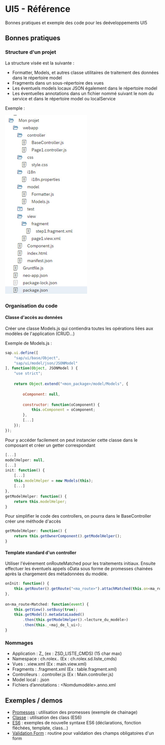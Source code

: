 # UI5 - Référence
Bonnes pratiques et exemple des code pour les deéveloppements UI5

## Bonnes pratiques
### Structure d'un projet

La structure visée est la suivante : 
* Formatter, Models, et autres classe utilitaires de traitement des données dans le répertoire model
* Fragments dans un sous-répertoire des vues
* Les éventuels models locaux JSON également dans le répertoire model
* Les éventuelles annotations dans un fichier nommé suivant le nom du service et dans le répertoire model ou localService

Exemple :

![Structure](/Images/structure.jpg)

### Organisation du code
#### Classe d'accès au données

Créer une classe Models.js qui contiendra toutes les opérations liées aux modèles de l'application (CRUD...)

Exemple de Models.js :

```javascript
sap.ui.define([
	"sap/ui/base/Object",
	"sap/ui/model/json/JSONModel"
], function(Object, JSONModel ) {
	"use strict";

	return Object.extend("<mon_package>/model/Models", {

		oComponent: null,

		constructor: function(oComponent) {
			this.oComponent = oComponent;
		},
		[...]
	});
});
```

Pour y accéder facilement on peut instancier cette classe dans le composant et créer un getter correspondant

```javascript
[...]
modelHelper: null,
[...]
init: function() {
	[...]
	this.modelHelper = new Models(this);
	[...]
},
getModelHelper: function() {
	return this.modelHelper;
}
```

Pour simplifier le code des controllers, on pourra dans le BaseController créer une méthode d'accès

```javascript
getModelHelper: function() {
	return this.getOwnerComponent().getModelHelper();
}
```

#### Template standard d'un controller

Utiliser l'événement onRouteMatched pour les traitements initiaux.
Ensuite effectuer les éventuels appels oData sous forme de promesses chainées après la chargement des métadonnées du modèle.

```javascript
onInit: function() {
	this.getRouter().getRoute("<ma_route>").attachMatched(this.on<ma_route>Matched);
},

on<ma_route>Matched: function(event) {
	this.getView().setBusy(true);
	this.getModel().metadataLoaded()
		.then(this.getModelHelper().<lecture_du_modèle>)
		.then(this._<maj_de_l_ui>);
}
```

### Nommages

* Application : Z<module>_<nom metier> (ex : ZSD_LISTE_CMDS) (15 char max)
* Namespace : ch.rolex.<module>.<application> (Ex : ch.rolex.sd.liste_cmds)
* Vues : <nom>.view.xml (Ex : main.view.xml)
* Fragments : <nom>.fragment.xml (Ex : table.fragment.xml)
* Controlleurs : <Nomdelavue>.controller.js  (Ex : Main.controller.js)
* Model local : <Nom>.json
* Fichiers d’annotations : <Nomdumodèle>.anno.xml

## Exemples / demos
* [Promesses](Exemples/Promises.js) : utilisation des promesses (exemple de chainage)
* [Classe](Exemples/Class.js) : utilisation des class (ES6)
* [ES6](Exemples/ES6.js) : exemples de nouvelle syntaxe ES6 (déclarations, fonction fléchées, template, class...)
* [Validation Form](Exemples/Validation_form.js) : routine pour validation des champs obligatoires d'un form
